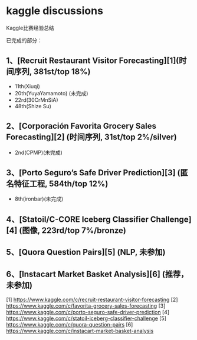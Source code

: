 ﻿# kaggle discussions
Kaggle比赛经验总结

已完成的部分：
## 1、[Recruit Restaurant Visitor Forecasting][1](时间序列, 381st/top 18%)
- 11th(Xiuqi)
- 20th(YuyaYamamoto) (未完成)
- 22rd(30CrMnSiA)
- 48th(Shize Su)

## 2、[Corporación Favorita Grocery Sales Forecasting][2] (时间序列, 31st/top 2%/silver)
- 2nd(CPMP)(未完成)

## 3、[Porto Seguro’s Safe Driver Prediction][3] (匿名特征工程, 584th/top 12%)
- 8th(ironbar)(未完成)

## 4、[Statoil/C-CORE Iceberg Classifier Challenge][4] (图像, 223rd/top 7%/bronze)

## 5、[Quora Question Pairs][5] (NLP, 未参加)

## 6、[Instacart Market Basket Analysis][6] (推荐，未参加)




  [1] https://www.kaggle.com/c/recruit-restaurant-visitor-forecasting
  [2] https://www.kaggle.com/c/favorita-grocery-sales-forecasting
  [3] https://www.kaggle.com/c/porto-seguro-safe-driver-prediction
  [4] https://www.kaggle.com/c/statoil-iceberg-classifier-challenge
  [5] https://www.kaggle.com/c/quora-question-pairs
  [6] https://www.kaggle.com/c/instacart-market-basket-analysis